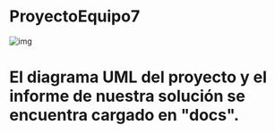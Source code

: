 # ProyectoEquipo7

![img](https://images-na.ssl-images-amazon.com/images/I/A13vvsoih5L.png)

El diagrama UML del proyecto y el informe de nuestra solución se encuentra cargado en "docs".
=


